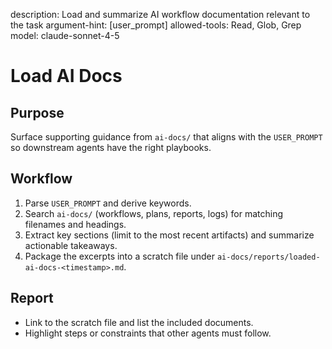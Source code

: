 description: Load and summarize AI workflow documentation relevant to the task
argument-hint: [user_prompt]
allowed-tools: Read, Glob, Grep
model: claude-sonnet-4-5

# Load AI Docs

## Purpose
Surface supporting guidance from `ai-docs/` that aligns with the `USER_PROMPT` so downstream agents have the right playbooks.

## Workflow
1. Parse `USER_PROMPT` and derive keywords.
2. Search `ai-docs/` (workflows, plans, reports, logs) for matching filenames and headings.
3. Extract key sections (limit to the most recent artifacts) and summarize actionable takeaways.
4. Package the excerpts into a scratch file under `ai-docs/reports/loaded-ai-docs-<timestamp>.md`.

## Report
- Link to the scratch file and list the included documents.
- Highlight steps or constraints that other agents must follow.
